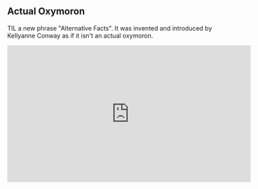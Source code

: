 <!-- title: Alternative Facts  -->

## Actual Oxymoron

TIL a new phrase "Alternative Facts". It was invented and introduced by Kellyanne Conway as if it isn't an actual oxymoron. 

<iframe width="560" height="315" src="https://www.youtube.com/embed/iY9FEOnP9J4?start=64" frameborder="0" allow="accelerometer; autoplay; clipboard-write; encrypted-media; gyroscope; picture-in-picture" allowfullscreen></iframe>






